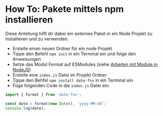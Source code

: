 # How To: Pakete mittels npm installieren

Diese Anleitung hilft dir dabei ein externes Paket in ein Node Projekt zu installieren und zu verwenden.

- Erstelle einen neuen Ordner für ein node Projekt
- Tippe den Befehl `npm init` in ein Terminal ein und folge den Anweisungen
- Setze das Modul Format auf ESModules (siehe [Arbeiten mit Module in NodeJS](./module-format.md))
- Erstelle eine `index.js` Datei im Projekt Ordner
- Tippe den Behfel `npm install date-fns` in ein Terminal ein
- Füge folgenden Code in die `index.js` Datei ein:

```js
import { format } from 'date-fns';

const date = format(new Date(), 'yyyy-MM-dd';
console.log(date);
```